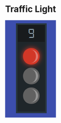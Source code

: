 # Traffic Light

![screenshot](https://raw.githubusercontent.com/tdtrung17693/traffic-light/master/assets/screenshot.png)